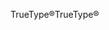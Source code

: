 <span data-ttu-id="cb68d-101">TrueType®</span><span class="sxs-lookup"><span data-stu-id="cb68d-101">TrueType®</span></span>